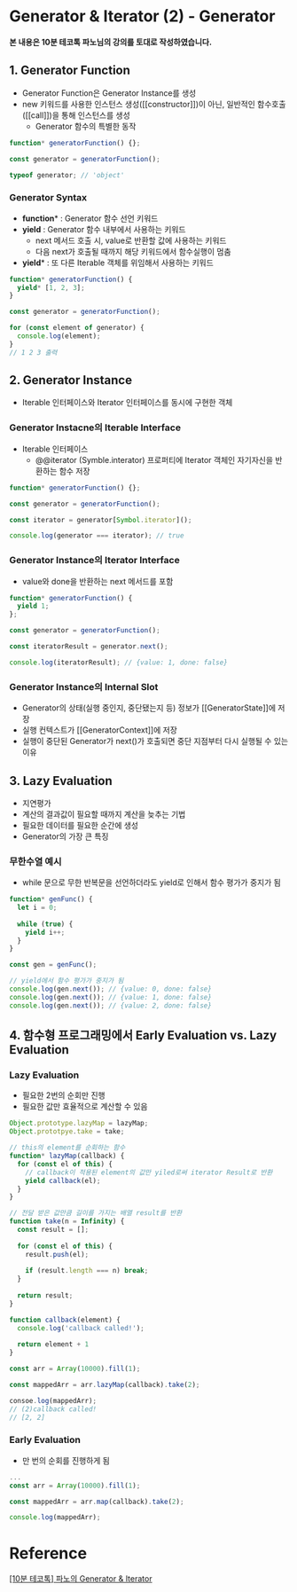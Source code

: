 # Generator & Iterator (2) - Generator

**본 내용은 10분 테코톡 파노님의 강의를 토대로 작성하였습니다.**



## 1. Generator Function

* Generator Function은 Generator Instance를 생성
* new 키워드를 사용한 인스턴스 생성([[constructor]])이 아닌, 일반적인 함수호출([[call]])을 통해 인스턴스를 생성
  * Generator 함수의 특별한 동작

```JavaScript
function* generatorFunction() {};

const generator = generatorFunction();

typeof generator; // 'object'
```



### Generator Syntax

* **function*** : Generator 함수 선언 키워드
* **yield** : Generator 함수 내부에서 사용하는 키워드
  * next 메서드 호출 시, value로 반환할 값에 사용하는 키워드
  * 다음 next가 호출될 때까지 해당 키워드에서 함수실행이 멈춤
* **yield*** : 또 다른 Iterable 객체를 위임해서 사용하는 키워드

```JavaScript
function* generatorFunction() {
  yield* [1, 2, 3];
}

const generator = generatorFunction();

for (const element of generator) {
  console.log(element);
}
// 1 2 3 출력
```



## 2. Generator Instance

* Iterable 인터페이스와 Iterator 인터페이스를 동시에 구현한 객체



### Generator Instacne의 Iterable Interface

* Iterable 인터페이스
  * @@iterator (Symble.interator) 프로퍼티에 Iterator 객체인 자기자신을 반환하는 함수 저장

```JavaScript
function* generatorFunction() {};

const generator = generatorFunction();

const iterator = generator[Symbol.iterator]();

console.log(generator === iterator); // true
```



### Generator Instance의 Iterator Interface

* value와 done을 반환하는 next 메서드를 포함

```JavaScript
function* generatorFunction() {
  yield 1;
};

const generator = generatorFunction();

const iteratorResult = generator.next();

console.log(iteratorResult); // {value: 1, done: false}
```



### Generator Instance의 Internal Slot

* Generator의 상태(실행 중인지, 중단됐는지 등) 정보가 [[GeneratorState]]에 저장
* 실행 컨텍스트가 [[GeneratorContext]]에 저장
* 실행이 중단된 Generator가 next()가 호출되면 중단 지점부터 다시 실행될 수 있는 이유



## 3. Lazy Evaluation

* 지연평가
* 계산의 결과값이 필요할 때까지 계산을 늦추는 기법
* 필요한 데이터를 필요한 순간에 생성
* Generator의 가장 큰 특징



### 무한수열 예시

* while 문으로 무한 반복문을 선언하더라도 yield로 인해서 함수 평가가 중지가 됨

```JavaScript
function* genFunc() {
  let i = 0;
  
  while (true) {
    yield i++;
  }
}

const gen = genFunc();

// yield에서 함수 평가가 중지가 됨
console.log(gen.next()); // {value: 0, done: false}
console.log(gen.next()); // {value: 1, done: false}
console.log(gen.next()); // {value: 2, done: false}
```



## 4. 함수형 프로그래밍에서 Early Evaluation vs. Lazy Evaluation

### Lazy Evaluation

* 필요한 2번의 순회만 진행
* 필요한 값만 효율적으로 계산할 수 있음

```JavaScript
Object.prototype.lazyMap = lazyMap;
Object.prototpye.take = take;

// this의 element를 순회하는 함수
function* lazyMap(callback) {
  for (const el of this) {
    // callback이 적용된 element의 값만 yiled로써 iterator Result로 반환
    yield callback(el);
  }
}

// 전달 받은 값만큼 길이를 가지는 배열 result를 반환
function take(n = Infinity) {
  const result = [];
  
  for (const el of this) {
    result.push(el);
    
    if (result.length === n) break;
  }
  
  return result;
}

function callback(element) {
  console.log('callback called!');
  
  return element + 1
}

const arr = Array(10000).fill(1);

const mappedArr = arr.lazyMap(callback).take(2);

consoe.log(mappedArr);
// (2)callback called!
// [2, 2]
```



### Early Evaluation

* 만 번의 순회를 진행하게 됨

```JavaScript
...
const arr = Array(10000).fill(1);

const mappedArr = arr.map(callback).take(2);

console.log(mappedArr);
```







# Reference

[[10분 테코톡] 파노의 Generator & Iterator](https://www.youtube.com/watch?v=3uuBHt_SNTA)